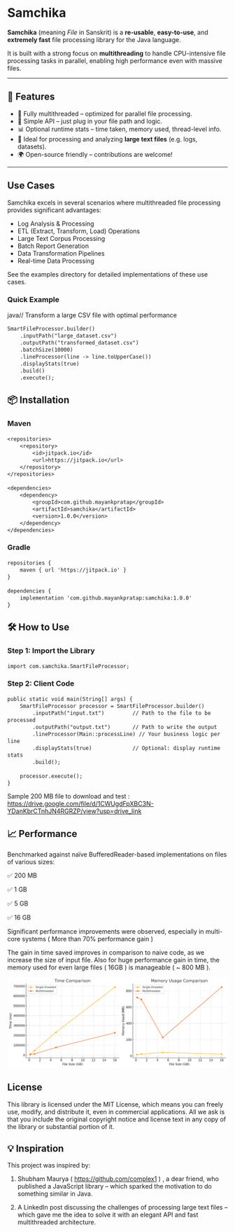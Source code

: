 # Samchika

**Samchika** (meaning _File_ in Sanskrit) is a **re-usable**, **easy-to-use**, and **extremely fast** file processing library for the Java language.

It is built with a strong focus on **multithreading** to handle CPU-intensive file processing tasks in parallel, enabling high performance even with massive files.

---

## 🚀 Features

- 🔁 Fully multithreaded – optimized for parallel file processing.
- 🧩 Simple API – just plug in your file path and logic.
- 📊 Optional runtime stats – time taken, memory used, thread-level info.
- 🧪 Ideal for processing and analyzing **large text files** (e.g. logs, datasets).
- 🌍 Open-source friendly – contributions are welcome!

---

## Use Cases
Samchika excels in several scenarios where multithreaded file processing provides significant advantages:

- Log Analysis & Processing
- ETL (Extract, Transform, Load) Operations
- Large Text Corpus Processing
- Batch Report Generation
- Data Transformation Pipelines
- Real-time Data Processing

See the examples directory for detailed implementations of these use cases.

### Quick Example
java// Transform a large CSV file with optimal performance

```
SmartFileProcessor.builder()
    .inputPath("large_dataset.csv")
    .outputPath("transformed_dataset.csv")
    .batchSize(10000)
    .lineProcessor(line -> line.toUpperCase())
    .displayStats(true)
    .build()
    .execute();
```

## 📦 Installation

### Maven

```
<repositories>
    <repository>
        <id>jitpack.io</id>
        <url>https://jitpack.io</url>
    </repository>
</repositories>

<dependencies>
    <dependency>
        <groupId>com.github.mayankpratap</groupId>
        <artifactId>samchika</artifactId>
        <version>1.0.0</version>
    </dependency>
</dependencies>

```

### Gradle
```
repositories {
    maven { url 'https://jitpack.io' }
}

dependencies {
    implementation 'com.github.mayankpratap:samchika:1.0.0'
}

```

## 🛠️ How to Use

### Step 1: Import the Library 

```
import com.samchika.SmartFileProcessor;
```

### Step 2: Client Code 

```
public static void main(String[] args) {
    SmartFileProcessor processor = SmartFileProcessor.builder()
        .inputPath("input.txt")         // Path to the file to be processed
        .outputPath("output.txt")       // Path to write the output
        .lineProcessor(Main::processLine) // Your business logic per line
        .displayStats(true)             // Optional: display runtime stats
        .build();

    processor.execute();
}
```
  Sample 200 MB file to download and test : https://drive.google.com/file/d/1CWUgdFpXBC3N-YDanKbrCTnhJN4RGRZP/view?usp=drive_link
 

## 📈 Performance
Benchmarked against naïve BufferedReader-based implementations on files of various sizes:

✅ 200 MB

✅ 1 GB

✅ 5 GB

✅ 16 GB

Significant performance improvements were observed, especially in multi-core systems ( More than 70% performance gain ) 

The gain in time saved improves in comparison to naive code, as we increase the size of input file.  Also for huge performance gain in time, the memory used for even large files ( 16GB ) is manageable ( ~ 800 MB ).


![Perf visualization](images/time_memory.jpg)

## License
This library is licensed under the MIT License, which means you can freely use, modify, and distribute it, even in commercial applications. All we ask is that you include the original copyright notice and license text in any copy of the library or substantial portion of it.

## 💡 Inspiration

This project was inspired by:

1) Shubham Maurya ( https://github.com/complex1 ) , a dear friend,  who published a JavaScript library – which sparked the motivation to do something similar in Java.

2) A LinkedIn post discussing the challenges of processing large text files – which gave me the idea to solve it with an elegant API and fast multithreaded architecture.


